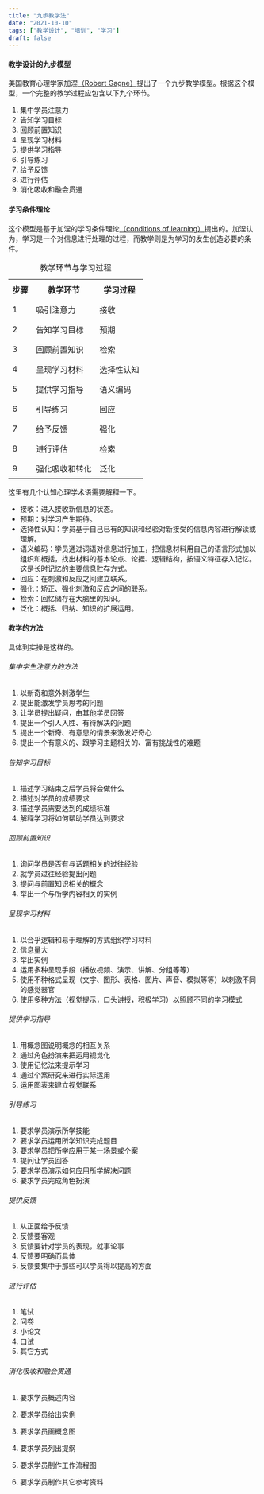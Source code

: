 ```yaml
---
title: "九步教学法"
date: "2021-10-10"
tags: ["教学设计", "培训", "学习"]
draft: false
---
```


#### 教学设计的九步模型

美国教育心理学家加涅<a href="https://en.wikipedia.org/wiki/Robert_M._Gagn%C3%A9"  target="_blank">（Robert Gagne）</a>提出了一个九步教学模型。根据这个模型，一个完整的教学过程应包含以下九个环节。

1. 集中学员注意力
2. 告知学习目标
3. 回顾前置知识
4. 呈现学习材料
5. 提供学习指导
6. 引导练习
7. 给予反馈
8. 进行评估
9. 消化吸收和融会贯通


#### 学习条件理论
这个模型是基于加涅的学习条件理论<a href= "https://en.wikipedia.org/wiki/Conditions_of_Learning">（conditions of learning）</a>提出的。加涅认为，学习是一个对信息进行处理的过程，而教学则是为学习的发生创造必要的条件。

<table class="w-full md:w-1/2 text-center">
<caption>教学环节与学习过程</caption>
  <tr>
    <th>步骤</th>
    <th>教学环节</th>
    <th>学习过程</th>
  </tr>
  <tr>
    <td>1</td>
    <td>吸引注意力</td>
    <td>接收</td>
  </tr>
  <tr>
    <td>2</td>
    <td>告知学习目标</td>
    <td>预期</td>
  </tr>
   <tr>
    <td>3</td>
    <td>回顾前置知识</td>
    <td>检索</td>
  </tr>
   <tr>
    <td>4</td>
    <td>呈现学习材料</td>
    <td>选择性认知</td>
  </tr>
   <tr>
    <td>5</td>
    <td>提供学习指导</td>
    <td>语义编码</td>
  </tr>
   <tr>
    <td>6</td>
    <td>引导练习</td>
    <td>回应</td>
  </tr>
   <tr>
    <td>7</td>
    <td>给予反馈</td>
    <td>强化</td>
  </tr>
   <tr>
    <td>8</td>
    <td>进行评估</td>
    <td>检索</td>
  </tr>
   <tr>
    <td>9</td>
    <td>强化吸收和转化</td>
    <td>泛化</td>
  </tr>
</table>

这里有几个认知心理学术语需要解释一下。

- 接收：进入接收新信息的状态。
- 预期：对学习产生期待。
- 选择性认知：学员基于自己已有的知识和经验对新接受的信息内容进行解读或理解。
- 语义编码：学员通过词语对信息进行加工，把信息材料用自己的语言形式加以组织和概括，找出材料的基本论点、论据、逻辑结构，按语义特征存入记忆。这是长时记忆的主要信息贮存方式。
- 回应：在刺激和反应之间建立联系。
- 强化：矫正、强化刺激和反应之间的联系。
- 检索：回忆储存在大脑里的知识。
- 泛化：概括、归纳、知识的扩展运用。
  

#### 教学的方法
具体到实操是这样的。
###### 集中学生注意力的方法

1. 以新奇和意外刺激学生
2. 提出能激发学员思考的问题
3. 让学员提出疑问，由其他学员回答
4. 提出一个引人入胜、有待解决的问题
5. 提出一个新奇、有意思的情景来激发好奇心
6. 提出一个有意义的、跟学习主题相关的、富有挑战性的难题

###### 告知学习目标

1. 描述学习结束之后学员将会做什么
2. 描述对学员的成绩要求
3. 描述学员需要达到的成绩标准
4. 解释学习将如何帮助学员达到要求

###### 回顾前置知识

1. 询问学员是否有与话题相关的过往经验
2. 就学员过往经验提出问题
3. 提问与前置知识相关的概念
4. 举出一个与所学内容相关的实例

###### 呈现学习材料

1. 以合乎逻辑和易于理解的方式组织学习材料
2. 信息量大
3. 举出实例
4. 运用多种呈现手段（播放视频、演示、讲解、分组等等）
5. 使用不种格式呈现（文字、图形、表格、图片、声音、模拟等等）以刺激不同的感觉器官
6. 使用多种方法（视觉提示，口头讲授，积极学习）以照顾不同的学习模式

###### 提供学习指导

1. 用概念图说明概念的相互关系
2. 通过角色扮演来把运用视觉化
3. 使用记忆法来提示学习
4. 通过个案研究来进行实际运用
5. 运用图表来建立视觉联系

###### 引导练习

1. 要求学员演示所学技能
2. 要求学员运用所学知识完成题目
3. 要求学员把所学应用于某一场景或个案
4. 提问让学员回答
5. 要求学员演示如何应用所学解决问题
6. 要求学员完成角色扮演

###### 提供反馈

1. 从正面给予反馈
2. 反馈要客观
3. 反馈要针对学员的表现，就事论事
4. 反馈要明确而具体
5. 反馈要集中于那些可以学员得以提高的方面

###### 进行评估

1. 笔试
2. 问卷
3. 小论文
4. 口试
5. 其它方式

###### 消化吸收和融会贯通

1. 要求学员概述内容
2. 要求学员给出实例
3. 要求学员画概念图
4. 要求学员列出提纲
5. 要求学员制作工作流程图
6. 要求学员制作其它参考资料
   

   <style>
     table, td, th {
      border: 1px solid rgba(55, 65, 81, var(--tw-text-opacity));
    }
    td, th {
      padding: 0.5rem;
    }
    </style>